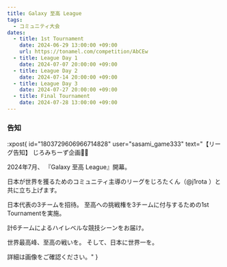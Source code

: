 ```yaml
---
title: Galaxy 至高 League
tags:
  - コミュニティ大会
dates:
  - title: 1st Tournament
    date: 2024-06-29 13:00:00 +09:00
    url: https://tonamel.com/competition/AbCEw
  - title: League Day 1
    date: 2024-07-07 20:00:00 +09:00
  - title: League Day 2
    date: 2024-07-14 20:00:00 +09:00
  - title: League Day 3
    date: 2024-07-27 20:00:00 +09:00
  - title: Final Tournament
    date: 2024-07-28 13:00:00 +09:00
---
```


### 告知

:xpost{
  id="1803729606966714828"
  user="sasami_game333"
  text="【リーグ告知】
じろみちーず企画👀🧀

2024年7月、
『Galaxy 至高 League』開幕。

日本が世界を獲るためのコミュニティ主導のリーグをじろたくん（@j1rota
 ）と共に立ち上げます。

日本代表の3チームを招待。
至高への挑戦権を3チームに付与するための1st Tournamentを実施。

計6チームによるハイレベルな競技シーンをお届け。

世界最高峰、至高の戦いを。
そして、日本に世界一を。

詳細は画像をご確認ください。"
}